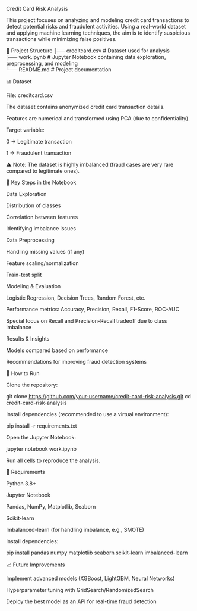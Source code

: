 Credit Card Risk Analysis

This project focuses on analyzing and modeling credit card transactions to detect potential risks and fraudulent activities. Using a real-world dataset and applying machine learning techniques, the aim is to identify suspicious transactions while minimizing false positives.

📂 Project Structure
├── creditcard.csv        # Dataset used for analysis  
├── work.ipynb            # Jupyter Notebook containing data exploration, preprocessing, and modeling  
└── README.md             # Project documentation  

📊 Dataset

File: creditcard.csv

The dataset contains anonymized credit card transaction details.

Features are numerical and transformed using PCA (due to confidentiality).

Target variable:

0 → Legitimate transaction

1 → Fraudulent transaction

⚠️ Note: The dataset is highly imbalanced (fraud cases are very rare compared to legitimate ones).

🔑 Key Steps in the Notebook

Data Exploration

Distribution of classes

Correlation between features

Identifying imbalance issues

Data Preprocessing

Handling missing values (if any)

Feature scaling/normalization

Train-test split

Modeling & Evaluation

Logistic Regression, Decision Trees, Random Forest, etc.

Performance metrics: Accuracy, Precision, Recall, F1-Score, ROC-AUC

Special focus on Recall and Precision-Recall tradeoff due to class imbalance

Results & Insights

Models compared based on performance

Recommendations for improving fraud detection systems

🚀 How to Run

Clone the repository:

git clone https://github.com/your-username/credit-card-risk-analysis.git
cd credit-card-risk-analysis


Install dependencies (recommended to use a virtual environment):

pip install -r requirements.txt


Open the Jupyter Notebook:

jupyter notebook work.ipynb


Run all cells to reproduce the analysis.

📌 Requirements

Python 3.8+

Jupyter Notebook

Pandas, NumPy, Matplotlib, Seaborn

Scikit-learn

Imbalanced-learn (for handling imbalance, e.g., SMOTE)

Install dependencies:

pip install pandas numpy matplotlib seaborn scikit-learn imbalanced-learn

📈 Future Improvements

Implement advanced models (XGBoost, LightGBM, Neural Networks)

Hyperparameter tuning with GridSearch/RandomizedSearch

Deploy the best model as an API for real-time fraud detection
